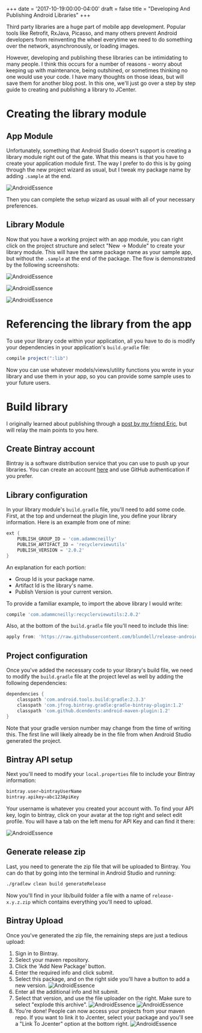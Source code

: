 +++
date = '2017-10-19:00:00-04:00'
draft = false
title = "Developing And Publishing Android Libraries"
+++

Third party libraries are a huge part of mobile app development. Popular tools like Retrofit, RxJava, Picasso, and many others prevent Android developers from reinventing the wheel everytime we need to do something over the network, asynchronously, or loading images. 

However, developing and publishing these libraries can be intimidating to many people. I think this occurs for a number of reasons - worry about keeping up with maintenance, being outshined, or sometimes thinking no one would use your code. I have many thoughts on those ideas, but will save them for another blog post. In this one, we'll just go over a step by step guide to creating and publishing a library to JCenter.

<!--more-->

# Creating the library module

## App Module

Unfortunately, something that Android Studio doesn't support is creating a library module right out of the gate. What this means is that you have to create your application module first. The way I prefer to do this is by going through the new project wizard as usual, but I tweak my package name by adding `.sample` at the end. 

![AndroidEssence](/images/library/sample_package.png)

Then you can complete the setup wizard as usual with all of your necessary preferences.

## Library Module

Now that you have a working project with an app module, you can right click on the project structure and select "New -> Module" to create your library module. This will have the same package name as your sample app, but without the `.sample` at the end of the package. The flow is demonstrated by the following screenshots:

![AndroidEssence](/images/library/new_module.png)

![AndroidEssence](/images/library/library_module.png)

![AndroidEssence](/images/library/library_package.png)

# Referencing the library from the app

To use your library code within your application, all you have to do is modify your dependencies in your application's `build.gradle` file:

```groovy
compile project(":lib")
```

Now you can use whatever models/views/utility functions you wrote in your library and use them in your app, so you can provide some sample uses to your future users.

# Build library

I originally learned about publishing through a [post by my friend Eric](http://room-15.github.io/blog/2015/11/05/How-to-publish-a-library-to-jcenter/), but will relay the main points to you here. 

## Create Bintray account

Bintray is a software distribution service that you can use to push up your libraries. You can create an account [here](https://bintray.com/) and use GitHub authentication if you prefer.

## Library configuration

In your library module's `build.gradle` file, you'll need to add some code. First, at the top and underneat the plugin line, you define your library information. Here is an example from one of mine:

```groovy
ext {
    PUBLISH_GROUP_ID = 'com.adammcneilly'
    PUBLISH_ARTIFACT_ID = 'recyclerviewutils'
    PUBLISH_VERSION = '2.0.2'
}
```

An explanation for each portion:
* Group Id is your package name.
* Artifact Id is the library's name.
* Publish Version is your current version. 

To provide a familiar example, to import the above library I would write:

```groovy
compile 'com.adammcneilly:recyclerviewutils:2.0.2'
```

Also, at the bottom of the `build.gradle` file you'll need to include this line:

```groovy
apply from: 'https://raw.githubusercontent.com/blundell/release-android-library/master/android-release-aar.gradle'
```

## Project configuration

Once you've added the necessary code to your library's build file, we need to modify the `build.gradle` file at the project level as well by adding the following dependencies:

```groovy
dependencies {
    classpath 'com.android.tools.build:gradle:2.3.3'
    classpath 'com.jfrog.bintray.gradle:gradle-bintray-plugin:1.2'
    classpath 'com.github.dcendents:android-maven-plugin:1.2'
}
```

Note that your gradle version number may change from the time of writing this. The first line will likely already be in the file from when Android Studio generated the project.

## Bintray API setup

Next you'll need to modify your `local.properties` file to include your Bintray information:

```groovy
bintray.user=bintrayUserName
bintray.apikey=abc123ApiKey
```

Your username is whatever you created your account with. To find your API key, login to bintray, click on your avatar at the top right and select edit profile. You will have a tab on the left menu for API Key and can find it there:

![AndroidEssence](/images/library/api_key.png)

## Generate release zip 

Last, you need to generate the zip file that will be uploaded to Bintray. You can do that by going into the terminal in Android Studio and running:

```bash
./gradlew clean build generateRelease
```

Now you'll find in your lib/build folder a file with a name of `release-x.y.z.zip` which contains everything you'll need to upload.

## Bintray Upload

Once you've generated the zip file, the remaining steps are just a tedious upload:

1. Sign in to Bintray.
2. Select your maven repository.
3. Click the 'Add New Package' button.
4. Enter the required info and click submit.
5. Select this package, and on the right side you'll have a button to add a new version.
![AndroidEssence](/images/library/version.png)
6. Enter all the additional info and hit submit.
7. Select that version, and use the file uploader on the right. Make sure to select "explode this archive".
![AndroidEssence](/images/library/files.png)
![AndroidEssence](/images/library/explode.png)
8. You're done! People can now access your projects from your maven repo. If you want to link it to Jcenter, select your package and you'll see a "Link To Jcenter" option at the bottom right.
![AndroidEssence](/images/library/jcenter.png)
